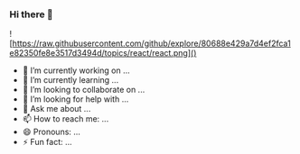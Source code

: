 ### Hi there 👋

![https://raw.githubusercontent.com/github/explore/80688e429a7d4ef2fca1e82350fe8e3517d3494d/topics/react/react.png]()

- 🔭 I’m currently working on ...
- 🌱 I’m currently learning ...
- 👯 I’m looking to collaborate on ...
- 🤔 I’m looking for help with ...
- 💬 Ask me about ...
- 📫 How to reach me: ...
- 😄 Pronouns: ...
- ⚡ Fun fact: ...
